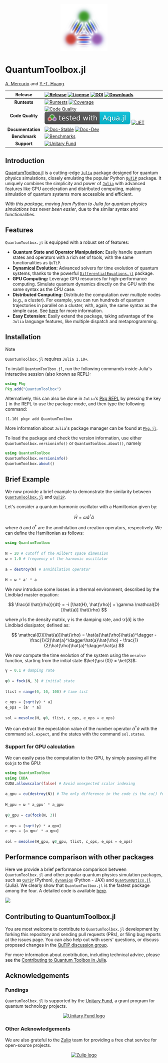 <!-- Logo -->
<div align="center">
  <img src="./docs/src/public/logo.png" alt="QuantumToolbox.jl logo" width="150">
</div>

# QuantumToolbox.jl

<!-- Current admin team (in chronological order) -->
[A. Mercurio](https://github.com/albertomercurio)
and [Y.-T. Huang](https://github.com/ytdHuang).

<!-- Table of Badges -->
| **Release**       | [![Release][release-img]][release-url] [![License][license-img]][license-url] [![DOI][doi-img]][doi-url] [![Downloads][download-img]][download-url] |
|:-----------------:|:-------------|
| **Runtests**      | [![Runtests][runtests-img]][runtests-url] [![Coverage][codecov-img]][codecov-url] |
| **Code Quality**  | [![Code Quality][code-quality-img]][code-quality-url] [![Aqua QA][aqua-img]][aqua-url] [![JET][jet-img]][jet-url] |
| **Documentation** | [![Doc-Stable][docs-stable-img]][docs-stable-url] [![Doc-Dev][docs-develop-img]][docs-develop-url] |
| **Benchmark** | [![Benchmarks][benchmark-img]][benchmark-url] |
| **Support** | [![Unitary Fund](https://img.shields.io/badge/Supported%20By-UNITARY%20FUND-brightgreen.svg?style=for-the-badge)](https://unitary.fund) |

[release-img]: https://img.shields.io/github/release/qutip/QuantumToolbox.jl.svg
[release-url]: https://github.com/qutip/QuantumToolbox.jl/releases

[license-img]: https://img.shields.io/badge/license-New%20BSD-blue.svg
[license-url]: https://opensource.org/licenses/BSD-3-Clause

[doi-img]: https://zenodo.org/badge/DOI/10.5281/zenodo.10822816.svg
[doi-url]: https://doi.org/10.5281/zenodo.10822816

[download-img]: https://img.shields.io/badge/dynamic/json?url=http%3A%2F%2Fjuliapkgstats.com%2Fapi%2Fv1%2Ftotal_downloads%2FQuantumToolbox&query=total_requests&label=Downloads
[download-url]: https://juliapkgstats.com/pkg/QuantumToolbox

[runtests-img]: https://github.com/qutip/QuantumToolbox.jl/actions/workflows/CI.yml/badge.svg?branch=main
[runtests-url]: https://github.com/qutip/QuantumToolbox.jl/actions/workflows/CI.yml?query=branch%3Amain

[codecov-img]: https://codecov.io/gh/qutip/QuantumToolbox.jl/branch/main/graph/badge.svg
[codecov-url]: https://codecov.io/gh/qutip/QuantumToolbox.jl

[code-quality-img]: https://github.com/qutip/QuantumToolbox.jl/actions/workflows/Code-Quality.yml/badge.svg 
[code-quality-url]: https://github.com/qutip/QuantumToolbox.jl/actions/workflows/Code-Quality.yml

[aqua-img]: https://raw.githubusercontent.com/JuliaTesting/Aqua.jl/master/badge.svg
[aqua-url]: https://github.com/JuliaTesting/Aqua.jl

[jet-img]: https://img.shields.io/badge/%F0%9F%9B%A9%EF%B8%8F_tested_with-JET.jl-233f9a
[jet-url]: https://github.com/aviatesk/JET.jl

[docs-stable-img]: https://img.shields.io/badge/docs-stable-blue.svg
[docs-stable-url]: https://qutip.github.io/QuantumToolbox.jl/stable
[docs-develop-img]: https://img.shields.io/badge/docs-dev-blue.svg
[docs-develop-url]: https://qutip.github.io/QuantumToolbox.jl/dev

[benchmark-img]: https://github.com/qutip/QuantumToolbox.jl/actions/workflows/Benchmarks.yml/badge.svg?branch=main
[benchmark-url]: https://qutip.org/QuantumToolbox.jl/benchmarks/

## Introduction

[QuantumToolbox.jl](https://github.com/qutip/QuantumToolbox.jl) is a cutting-edge [`Julia`](https://julialang.org/) package designed for quantum physics simulations, closely emulating the popular Python [`QuTiP`](https://github.com/qutip/qutip) package. It uniquely combines the simplicity and power of [`Julia`](https://julialang.org/) with advanced features like GPU acceleration and distributed computing, making simulation of quantum systems more accessible and efficient.

*With this package, moving from Python to Julia for quantum physics simulations has never been easier*, due to the similar syntax and functionalities.

## Features

`QuantumToolbox.jl` is equipped with a robust set of features:

- **Quantum State and Operator Manipulation:** Easily handle quantum states and operators with a rich set of tools, with the same functionalities as `QuTiP`.
- **Dynamical Evolution:** Advanced solvers for time evolution of quantum systems, thanks to the powerful [`DifferentialEquations.jl`](https://github.com/SciML/DifferentialEquations.jl) package.
- **GPU Computing:** Leverage GPU resources for high-performance computing. Simulate quantum dynamics directly on the GPU with the same syntax as the CPU case.
- **Distributed Computing:** Distribute the computation over multiple nodes (e.g., a cluster). For example, you can run hundreds of quantum trajectories in parallel on a cluster, with, again, the same syntax as the simple case. See [here](https://qutip.org/QuantumToolbox.jl/stable/users_guide/cluster) for more information.
- **Easy Extension:** Easily extend the package, taking advantage of the `Julia` language features, like multiple dispatch and metaprogramming.

## Installation
    
> [!NOTE]
> `QuantumToolbox.jl` requires `Julia 1.10+`.

To install `QuantumToolbox.jl`, run the following commands inside Julia's interactive session (also known as REPL):
```julia
using Pkg
Pkg.add("QuantumToolbox")
```
Alternatively, this can also be done in `Julia`'s [Pkg REPL](https://julialang.github.io/Pkg.jl/v1/getting-started/) by pressing the key `]` in the REPL to use the package mode, and then type the following command:
```julia-repl
(1.10) pkg> add QuantumToolbox
```
More information about `Julia`'s package manager can be found at [`Pkg.jl`](https://julialang.github.io/Pkg.jl/v1/).

To load the package and check the version information, use either `QuantumToolbox.versioninfo()` or `QuantumToolbox.about()`, namely
```julia
using QuantumToolbox
QuantumToolbox.versioninfo()
QuantumToolbox.about()
```

## Brief Example

We now provide a brief example to demonstrate the similarity between [`QuantumToolbox.jl`](https://github.com/qutip/QuantumToolbox.jl) and [`QuTiP`](https://github.com/qutip/qutip).

Let's consider a quantum harmonic oscillator with a Hamiltonian given by:

$$
\hat{H} = \omega \hat{a}^\dagger \hat{a}
$$

where $\hat{a}$ and $\hat{a}^\dagger$ are the annihilation and creation operators, respectively. We can define the Hamiltonian as follows:

```julia
using QuantumToolbox

N = 20 # cutoff of the Hilbert space dimension
ω = 1.0 # frequency of the harmonic oscillator

a = destroy(N) # annihilation operator

H = ω * a' * a
```

We now introduce some losses in a thermal environment, described by the Lindblad master equation:

$$
\frac{d \hat{\rho}}{dt} = -i [\hat{H}, \hat{\rho}] + \gamma \mathcal{D}[\hat{a}] \hat{\rho}
$$

where $\hat{\rho}$ is the density matrix, $\gamma$ is the damping rate, and $\mathcal{D}[\hat{a}]$ is the Lindblad dissipator, defined as:

$$
\mathcal{D}[\hat{a}]\hat{\rho} = \hat{a}\hat{\rho}\hat{a}^\dagger - \frac{1}{2}\hat{a}^\dagger\hat{a}\hat{\rho} - \frac{1}{2}\hat{\rho}\hat{a}^\dagger\hat{a}
$$

We now compute the time evolution of the system using the `mesolve` function, starting from the initial state $\ket{\psi (0)} = \ket{3}$:

```julia
γ = 0.1 # damping rate

ψ0 = fock(N, 3) # initial state

tlist = range(0, 10, 100) # time list

c_ops = [sqrt(γ) * a]
e_ops = [a' * a]

sol = mesolve(H, ψ0, tlist, c_ops, e_ops = e_ops)
```

We can extract the expectation value of the number operator $\hat{a}^\dagger \hat{a}$ with the command `sol.expect`, and the states with the command `sol.states`.

### Support for GPU calculation

We can easily pass the computation to the GPU, by simply passing all the `Qobj`s to the GPU:

```julia
using QuantumToolbox
using CUDA
CUDA.allowscalar(false) # Avoid unexpected scalar indexing

a_gpu = cu(destroy(N)) # The only difference in the code is the cu() function

H_gpu = ω * a_gpu' * a_gpu

ψ0_gpu = cu(fock(N, 3))

c_ops = [sqrt(γ) * a_gpu]
e_ops = [a_gpu' * a_gpu]

sol = mesolve(H_gpu, ψ0_gpu, tlist, c_ops, e_ops = e_ops)
```

## Performance comparison with other packages

Here we provide a brief performance comparison between `QuantumToolbox.jl` and other popular quantum physics simulation packages, such as [`QuTiP`](https://github.com/qutip/qutip) (Python), [`dynamiqs`](https://github.com/dynamiqs/dynamiqs) (Python - JAX) and [`QuantumOptics.jl`](https://github.com/qojulia/QuantumOptics.jl) (Julia). We clearly show that `QuantumToolbox.jl` is the fastest package among the four. A detailed code is available [here](https://albertomercurio.github.io/Lectures/QuantumToolbox.jl/package_comparison.html).

![](https://albertomercurio.github.io/Lectures/QuantumToolbox.jl/package_comparison_files/figure-html/cell-12-output-1.svg)

## Contributing to QuantumToolbox.jl

You are most welcome to contribute to `QuantumToolbox.jl` development by forking this repository and sending pull requests (PRs), or filing bug reports at the issues page. You can also help out with users' questions, or discuss proposed changes in the [QuTiP discussion group](https://groups.google.com/g/qutip).

For more information about contribution, including technical advice, please see the [Contributing to Quantum Toolbox in Julia](https://qutip.org/QuantumToolbox.jl/stable/resources/contributing).

## Acknowledgements

### Fundings

`QuantumToolbox.jl` is supported by the [Unitary Fund](https://unitary.fund), a grant program for quantum technology projects.

<div align="center">
  <a href="https://unitary.fund">
    <img src="https://raw.githubusercontent.com/unitaryfund/unitary.fund/refs/heads/main/src/assets/svg/logo.svg" alt="Unitary Fund logo" width="200">
  </a>
</div>

### Other Acknowledgements

We are also grateful to the [Zulip](https://zulip.com) team for providing a free chat service for open-source projects.

<div align="center">
  <a href="https://zulip.com">
    <img src="https://zulip.com/static/images/logo/zulip-org-logo.svg" alt="Zulip logo" width="200">
  </a>
</div>
